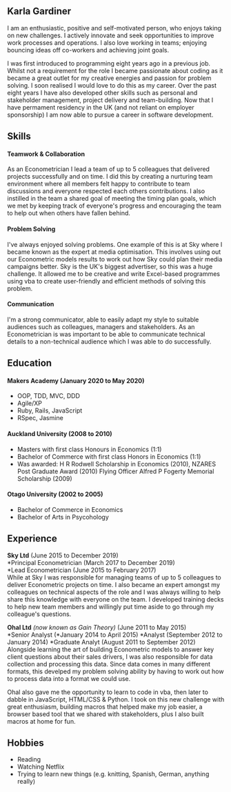 ## Karla Gardiner

I am an enthusiastic, positive and self-motivated person, who enjoys taking on new challenges. I actively innovate and 
seek opportunities to improve work processes and operations. I also love working in teams; enjoying bouncing ideas off 
co-workers and achieving joint goals.

I was first introduced to programming eight years ago in a previous job. Whilst not a requirement for the role I became 
passionate about coding as it became a great outlet for my creative energies and passion for problem solving. I soon 
realised I would love to do this as my career. Over the past eight years I have also developed other skills such as personal
and stakeholder management, project delivery and team-building. Now that I have permament residency in the UK (and not reliant 
on employer sponsorship) I am now able to pursue a career in software development.

## Skills

#### Teamwork & Collaboration
As an Econometrician I lead a team of up to 5 colleagues that delivered projects successfully and on time. 
I did this by creating a nurturing team environment where all members felt happy to contribute to team discussions and 
everyone respected each others contributions. I also instilled in the team a shared goal of meeting the timing plan goals, 
which we met by keeping track of everyone's progress and encouraging the team to help out when others have fallen behind.

#### Problem Solving
I've always enjoyed solving problems. One example of this is at Sky where I became known as the expert at media optimisation. 
This involves using out our Econometric models results to work out how Sky could plan their media campaigns better. Sky is 
the UK's biggest advertiser, so this was a huge challenge. It allowed me to be creative and write Excel-based programmes using 
vba to create user-friendly and efficient methods of solving this problem.

#### Communication
I'm a strong communicator, able to easily adapt my style to suitable audiences such as colleagues, managers and stakeholders.
As an Econometrician is was important to be able to communicate technical details to a non-technical audience which I was able
to do successfully.

## Education

#### Makers Academy (January 2020 to May 2020)

- OOP, TDD, MVC, DDD
- Agile/XP
- Ruby, Rails, JavaScript
- RSpec, Jasmine

#### Auckland University (2008 to 2010)

- Masters with first class Honours in Economics (1:1)
- Bachelor of Commerce with first class Honors in Economics (1:1)
- Was awarded: 
  H R Rodwell Scholarship in Economics (2010), 
  NZARES Post Graduate Award (2010)
  Flying Officer Alfred P Fogerty Memorial Scholarship (2009)

#### Otago University (2002 to 2005)

- Bachelor of Commerce in Economics
- Bachelor of Arts in Psycohology

## Experience

**Sky Ltd** (June 2015 to December 2019)    
*Principal Econometrician (March 2017 to December 2019)  
*Lead Econometrician (June 2015 to February 2017)  
While at Sky I was responsible for managing teams of up to 5 colleagues to deliver Econometric projects on time. I also became
an expert amongst my colleagues on technical aspects of the role and I was always willing to help share this knowledge with 
everyone on the team. I developed training decks to help new team members and willingly put time aside to go through my colleague's
questions.

**Ohal Ltd** *(now known as Gain Theory)* (June 2011 to May 2015)   
*Senior Analyst (*January 2014 to April 2015)
*Analyst (September 2012 to January 2014)
*Graduate Analyt (August 2011 to September 2012)
Alongside learning the art of building Econometric models to answer key client questions about their sales drivers, I was also
responsible for data collection and processing this data. Since data comes in many different formats, this develped my problem
solving ability by having to work out how to process data into a format we could use. 

Ohal also gave me the opportunity to learn to code in vba, then later to dabble in JavaScript, HTML/CSS & Python. I took on this 
new challenge with great enthusiasm, building macros that helped make my job easier, a browser based tool that we shared with 
stakeholders, plus I also built macros at home for fun.


## Hobbies

- Reading
- Watching Netflix
- Trying to learn new things (e.g. knitting, Spanish, German, anything really)